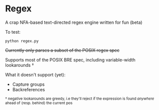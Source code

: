 # Regex

A crap NFA-based text-directed regex engine written for fun (beta)

To test:

```shell
python regex.py
```

~~Currently only parses a subset of the POSIX regex spec~~

Supports most of the POSIX BRE spec, including variable-width lookarounds †

What it doesn't support (yet):

- Capture groups
- Backreferences

<sub>† negative lookarounds are greedy, i.e they'll reject if the expression is found _anywhere_ ahead of (resp. behind) the current pos<sub>
